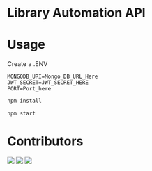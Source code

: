 # Library Automation API

# Usage
Create a .ENV
```
MONGODB_URI=Mongo_DB_URL_Here
JWT_SECRET=JWT_SECRET_HERE
PORT=Port_here
```

```bash
npm install
```

```bash
npm start
```
# Contributors
[![](https://avatars.githubusercontent.com/u/26165265?v=4&size=75)](https://github.com/remarkablemark)
[![](https://avatars.githubusercontent.com/u/122305450?v=4&size=75)](https://github.com/remarkablemark)
[![](https://avatars.githubusercontent.com/u/80679047?v=4&size=75)](https://github.com/remarkablemark)


